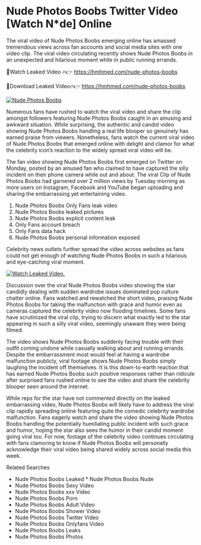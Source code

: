 ﻿# Nude Photos Boobs Twitter Video [Watch N*de] Online

The viral video of ﻿Nude Photos Boobs emerging online has amassed tremendous views across fan accounts and social media sites with one video clip. The viral video circulating recently shows ﻿Nude Photos Boobs in an unexpected and hilarious moment while in public running errands. 

🔴Watch Leaked Video 🔥👉  https://hmhmed.com/nude-photos-boobs 

🔴Download Leaked Video🔥👉  https://hmhmed.com/nude-photos-boobs 

[![Nude Photos Boobs](https://i.imgur.com/dJHk4Zq.gif)](https://hmhmed.com/nude-photos-boobs)

Numerous fans have rushed to watch the viral video and share the clip amongst followers featuring ﻿Nude Photos Boobs caught in an amusing and awkward situation. While surprising, the authentic and candid video showing ﻿Nude Photos Boobs handling a real life blooper so genuinely has earned praise from viewers. Nonetheless, fans watch the current viral video of ﻿Nude Photos Boobs that emerged online with delight and clamor for what the celebrity icon’s reaction to the widely spread viral video will be.

The fan video showing ﻿Nude Photos Boobs first emerged on Twitter on Monday, posted by an amused fan who claimed to have captured the silly incident on their phone camera while out and about. The viral Clip of ﻿Nude Photos Boobs had garnered over 2 million views by Tuesday morning as more users on Instagram, Facebook and YouTube began uploading and sharing the embarrassing yet entertaining video. 

1. ﻿Nude Photos Boobs Only Fans leak video
2. ﻿Nude Photos Boobs leaked pictures
3. ﻿Nude Photos Boobs explicit content leak
4. Only Fans account breach
5. Only Fans data hack
6. ﻿Nude Photos Boobs personal information exposed

Celebrity news outlets further spread the video across websites as fans could not get enough of watching ﻿Nude Photos Boobs in such a hilarious and eye-catching viral moment. 

[![Watch Leaked Video.](https://miro.medium.com/v2/resize:fit:828/format:webp/1*cilzJN44JGOrTw9NJCrNHA.gif "Watch Leaked Video")](https://hmhmed.com/nude-photos-boobs)

Discussion over the viral ﻿Nude Photos Boobs video showing the star candidly dealing with sudden wardrobe issues dominated pop culture chatter online. Fans watched and rewatched the short video, praising ﻿Nude Photos Boobs for taking the malfunction with grace and humor even as cameras captured the celebrity video now flooding timelines. Some fans have scrutinized the viral clip, trying to discern what exactly led to the star appearing in such a silly viral video, seemingly unaware they were being filmed.

The video shows ﻿Nude Photos Boobs suddenly facing trouble with their outfit coming undone while casually walking about and running errands. Despite the embarrassment most would feel at having a wardrobe malfunction publicly, viral footage shows ﻿Nude Photos Boobs simply laughing the incident off themselves. It is this down-to-earth reaction that has earned ﻿Nude Photos Boobs such positive responses rather than ridicule after surprised fans rushed online to see the video and share the celebrity blooper seen around the internet.  

While reps for the star have not commented directly on the leaked embarrassing video, ﻿Nude Photos Boobs will likely have to address the viral clip rapidly spreading online featuring quite the comedic celebrity wardrobe malfunction. Fans eagerly watch and share the video showing ﻿Nude Photos Boobs handling the potentially humiliating public incident with such grace and humor, hoping the star also sees the humor in their candid moment going viral too. For now, footage of the celebrity video continues circulating with fans clamoring to know if ﻿Nude Photos Boobs will personally acknowledge their viral video being shared widely across social media this week.

Related Searches
* ﻿Nude Photos Boobs Leaked
﻿* Nude Photos Boobs Nude
* ﻿Nude Photos Boobs Sexy Video
* ﻿Nude Photos Boobs xxx Video
* ﻿Nude Photos Boobs Porn
* ﻿Nude Photos Boobs Adult Video
* ﻿Nude Photos Boobs Shower Video
* ﻿Nude Photos Boobs Twitter Video
* ﻿Nude Photos Boobs Onlyfans Video
* ﻿Nude Photos Boobs Leaks
* ﻿Nude Photos Boobs Photos